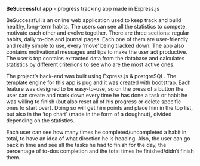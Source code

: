 **BeSuccessful app** - progress tracking app made in Express.js

BeSuccessful is an online web application used to keep track and build healthy, long-term habits. The users can see all the statistics to compete, motivate each other and evolve together. 
There are three sections: regular habits, daily to-dos and journal pages. Each one of them are user-friendly and really simple to use, every ‘move’ being tracked down. The app also contains motivational messages and tips to make the user act productive.
The user’s top contains extracted data from the database and calculates statistics by different criterions to see who are the most active ones.

The project’s back-end was built using Express.js & postgreSQL. The template engine for this app is pug and it was created with bootstrap. Each feature was designed to be easy-to-use, so on the press of a button the user can create and mark down every time he has done a task or habit he was willing to finish (but also reset all of his progress or delete specific ones to start over). Doing so will get him points and place him in the top list, but also in the ‘top chart’ (made in the form of a doughnut), divided depending on the statistics. 

Each user can see how many times he completed/uncompleted a habit in total, to have an idea of what direction he is heading. Also, the user can go back in time and see all the tasks he had to finish for the day, the percentage of to-dos completion and the total times he finished/didn’t finish them. 
